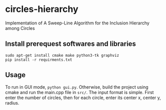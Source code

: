 # circles-hierarchy
Implementation of A Sweep-Line Algorithm for the Inclusion Hierarchy among Circles

## Install prerequest softwares and libraries
```
sudo apt-get install cmake make python3-tk graphviz
pip install -r requirments.txt
```

## Usage
To run in GUI mode, `python gui.py`. Otherwise, build the project using cmake and run the main.cpp file in `src/`. The input format is simple. 
First enter the number of circles, then for each circle, enter its center x, center y, radius.
